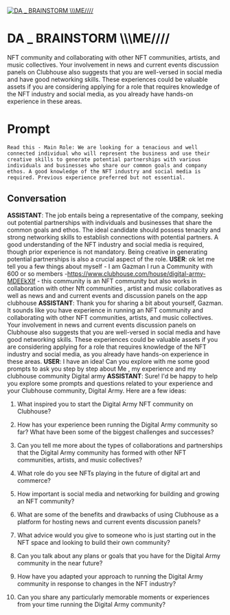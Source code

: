 
[![DA _ BRAINSTORM \\\\\\ME////](https://flow-prompt-covers.s3.us-west-1.amazonaws.com/icon/vintage/vint_2.png)]()
# DA _ BRAINSTORM \\\\\\ME//// 
NFT community and collaborating with other NFT communities, artists, and music collectives. Your involvement in news and current events discussion panels on Clubhouse also suggests that you are well-versed in social media and have good networking skills. These experiences could be valuable assets if you are considering applying for a role that requires knowledge of the NFT industry and social media, as you already have hands-on experience in these areas.

# Prompt

```
Read this - Main Role: We are looking for a tenacious and well connected individual who will represent the business and use their creative skills to generate potential partnerships with various individuals and businesses who share our common goals and company ethos. A good knowledge of the NFT industry and social media is required. Previous experience preferred but not essential.
```

## Conversation

**ASSISTANT**: The job entails being a representative of the company, seeking out potential partnerships with individuals and businesses that share the common goals and ethos. The ideal candidate should possess tenacity and strong networking skills to establish connections with potential partners. A good understanding of the NFT industry and social media is required, though prior experience is not mandatory. Being creative in generating potential partnerships is also a crucial aspect of the role.
**USER**: ok let me tell you a few things about myself - I am Gazman I run a Community with  600 or so members -https://www.clubhouse.com/house/digital-army-MDEEkXIf - this community is an NFT community but also works in collaboration with other Nft communities , artist and music collaboratives as well as news and and current events and discussion panels on the app clubhouse 
**ASSISTANT**: Thank you for sharing a bit about yourself, Gazman. It sounds like you have experience in running an NFT community and collaborating with other NFT communities, artists, and music collectives. Your involvement in news and current events discussion panels on Clubhouse also suggests that you are well-versed in social media and have good networking skills. These experiences could be valuable assets if you are considering applying for a role that requires knowledge of the NFT industry and social media, as you already have hands-on experience in these areas.
**USER**: I have an idea! Can you explore with me some good prompts to ask you step by step about Me , my experience and my clubhouse community Digital army
**ASSISTANT**: Sure! I'd be happy to help you explore some prompts and questions related to your experience and your Clubhouse community, Digital Army. Here are a few ideas:



1. What inspired you to start the Digital Army NFT community on Clubhouse?

2. How has your experience been running the Digital Army community so far? What have been some of the biggest challenges and successes?

3. Can you tell me more about the types of collaborations and partnerships that the Digital Army community has formed with other NFT communities, artists, and music collectives?

4. What role do you see NFTs playing in the future of digital art and commerce?

5. How important is social media and networking for building and growing an NFT community?

6. What are some of the benefits and drawbacks of using Clubhouse as a platform for hosting news and current events discussion panels?

7. What advice would you give to someone who is just starting out in the NFT space and looking to build their own community?

8. Can you talk about any plans or goals that you have for the Digital Army community in the near future?

9. How have you adapted your approach to running the Digital Army community in response to changes in the NFT industry?

10. Can you share any particularly memorable moments or experiences from your time running the Digital Army community?



